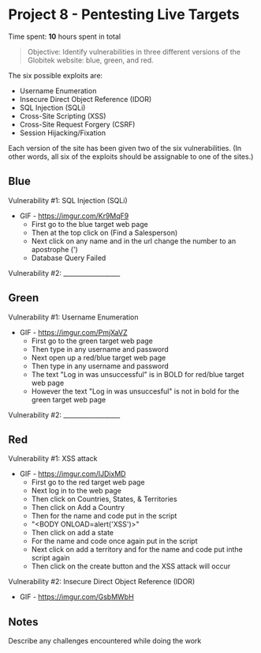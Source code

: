 # Project 8 - Pentesting Live Targets

Time spent: **10** hours spent in total

> Objective: Identify vulnerabilities in three different versions of the Globitek website: blue, green, and red.

The six possible exploits are:
* Username Enumeration
* Insecure Direct Object Reference (IDOR)
* SQL Injection (SQLi)
* Cross-Site Scripting (XSS)
* Cross-Site Request Forgery (CSRF)
* Session Hijacking/Fixation

Each version of the site has been given two of the six vulnerabilities. (In other words, all six of the exploits should be assignable to one of the sites.)

## Blue

Vulnerability #1: SQL Injection (SQLi)
  - GIF - https://imgur.com/Kr9MqF9
    - First go to the blue target web page
    - Then at the top click on (Find a Salesperson)
    - Next click on any name and in the url change the number to an apostrophe (')
    - Database Query Failed

Vulnerability #2: __________________


## Green

Vulnerability #1: Username Enumeration

  - GIF - https://imgur.com/PmjXaVZ
    - First go to the green target web page
    - Then type in any username and password
    - Next open up a red/blue target web page
    - Then type in any username and password
    - The text "Log in was unsuccessful" is in BOLD for red/blue target web page
    - However the text "Log in was unsuccesful" is not in bold for the green target web page

Vulnerability #2: __________________


## Red

Vulnerability #1: XSS attack

  - GIF - https://imgur.com/IJDixMD
    - First go to the red target web page
    - Next log in to the web page
    - Then click on Countries, States, & Territories
    - Then click on Add a Country
    - Then for the name and code put in the script
    - "<BODY ONLOAD=alert('XSS')>"
    - Then click on add a state
    - For the name and code once again put in the script
    - Next click on add a territory and for the name and code put inthe script again
    - Then click on the create button and the XSS attack will occur

Vulnerability #2: Insecure Direct Object Reference (IDOR)
  - GIF - https://imgur.com/GsbMWbH


## Notes

Describe any challenges encountered while doing the work
